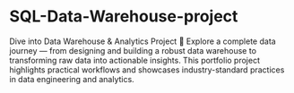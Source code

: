 # SQL-Data-Warehouse-project
 Dive into  Data Warehouse & Analytics Project 🚀
Explore a complete data journey — from designing and building a robust data warehouse to transforming raw data into actionable insights. This portfolio project highlights practical workflows and showcases industry-standard practices in data engineering and analytics.
